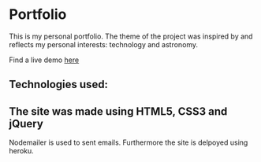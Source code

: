 # Portfolio
This is my personal portfolio. The theme of the project was inspired by and reflects my personal interests: technology and astronomy.

Find a live demo [here](http://fornaxelit.com)
## Technologies used:
The site was made using HTML5, CSS3 and jQuery
---
Nodemailer is used to sent emails. Furthermore the site is delpoyed using heroku.